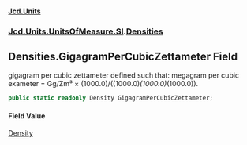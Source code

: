 #### [Jcd.Units](index.md 'index')
### [Jcd.Units.UnitsOfMeasure.SI](Jcd.Units.UnitsOfMeasure.SI.md 'Jcd.Units.UnitsOfMeasure.SI').[Densities](Densities.md 'Jcd.Units.UnitsOfMeasure.SI.Densities')

## Densities.GigagramPerCubicZettameter Field

gigagram per cubic zettameter defined such that: megagram per cubic exameter = Gg/Zm³ ×
(1000.0)/((1000.0)*(1000.0)*(1000.0)).

```csharp
public static readonly Density GigagramPerCubicZettameter;
```

#### Field Value
[Density](Density.md 'Jcd.Units.UnitTypes.Density')